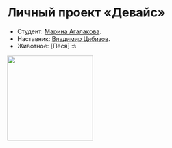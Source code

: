 # Личный проект «Девайс»

* Студент: [Марина Агалакова](https://htmlacademy.ru/profile/id509399).
* Наставник: [Владимир Цибизов](https://htmlacademy.ru/profile/vlad_blow).
* Животное: [Пёся] :з

<img width="200" src="https://pp.userapi.com/c639427/v639427132/3ce2b/L-3WvYjEdKA.jpg">


